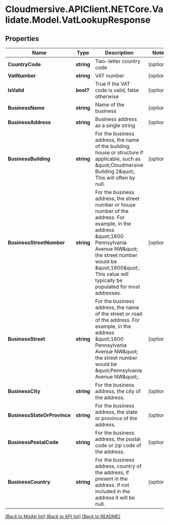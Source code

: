# Cloudmersive.APIClient.NETCore.Validate.Model.VatLookupResponse
## Properties

Name | Type | Description | Notes
------------ | ------------- | ------------- | -------------
**CountryCode** | **string** | Two-letter country code | [optional] 
**VatNumber** | **string** | VAT number | [optional] 
**IsValid** | **bool?** | True if the VAT code is valid, false otherwise | [optional] 
**BusinessName** | **string** | Name of the business | [optional] 
**BusinessAddress** | **string** | Business address as a single string | [optional] 
**BusinessBuilding** | **string** | For the business address, the name of the building, house or structure if applicable, such as \&quot;Cloudmersive Building 2\&quot;.  This will often by null. | [optional] 
**BusinessStreetNumber** | **string** | For the business address, the street number or house number of the address.  For example, in the address \&quot;1600 Pennsylvania Avenue NW\&quot; the street number would be \&quot;1600\&quot;.  This value will typically be populated for most addresses. | [optional] 
**BusinessStreet** | **string** | For the business address, the name of the street or road of the address.  For example, in the address \&quot;1600 Pennsylvania Avenue NW\&quot; the street number would be \&quot;Pennsylvania Avenue NW\&quot;. | [optional] 
**BusinessCity** | **string** | For the business address, the city of the address. | [optional] 
**BusinessStateOrProvince** | **string** | For the business address, the state or province of the address. | [optional] 
**BusinessPostalCode** | **string** | For the business address, the postal code or zip code of the address. | [optional] 
**BusinessCountry** | **string** | For the business address, country of the address, if present in the address.  If not included in the address it will be null. | [optional] 

[[Back to Model list]](../README.md#documentation-for-models) [[Back to API list]](../README.md#documentation-for-api-endpoints) [[Back to README]](../README.md)

